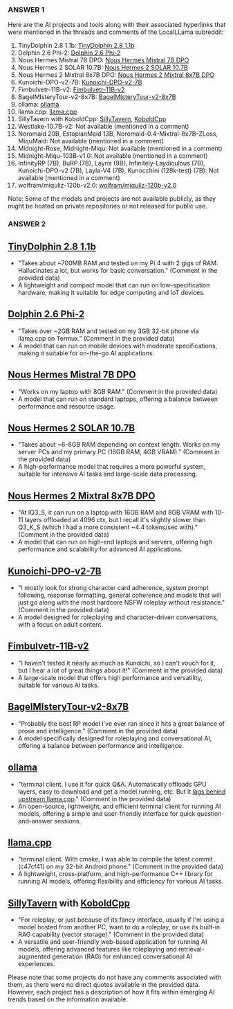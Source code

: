 ### ANSWER 1

Here are the AI projects and tools along with their associated hyperlinks that were mentioned in the threads and comments of the LocalLLama subreddit:

1. TinyDolphin 2.8 1.1b: [TinyDolphin 2.8 1.1b](https://huggingface.co/Crataco/TinyDolphin-2.8-1.1b-imatrix-GGUF)
2. Dolphin 2.6 Phi-2: [Dolphin 2.6 Phi-2](https://huggingface.co/TheBloke/dolphin-2_6-phi-2-GGUF)
3. Nous Hermes Mistral 7B DPO: [Nous Hermes Mistral 7B DPO](https://huggingface.co/Crataco/Nous-Hermes-2-Mistral-7B-DPO-imatrix-GGUF)
4. Nous Hermes 2 SOLAR 10.7B: [Nous Hermes 2 SOLAR 10.7B](https://huggingface.co/TheBloke/Nous-Hermes-2-SOLAR-10.7B-GGUF)
5. Nous Hermes 2 Mixtral 8x7B DPO: [Nous Hermes 2 Mixtral 8x7B DPO](https://huggingface.co/mradermacher/Nous-Hermes-2-Mixtral-8x7B-DPO-i1-GGUF)
6. Kunoichi-DPO-v2-7B: [Kunoichi-DPO-v2-7B](https://huggingface.co/brittlewis12/Kunoichi-DPO-v2-7B-GGUF)
7. Fimbulvetr-11B-v2: [Fimbulvetr-11B-v2](https://huggingface.co/mradermacher/Fimbulvetr-11B-v2-i1-GGUF)
8. BagelMIsteryTour-v2-8x7B: [BagelMIsteryTour-v2-8x7B](https://huggingface.co/ycros/BagelMIsteryTour-v2-8x7B-GGUF)
9. ollama: [ollama](https://github.com/ollama/ollama)
10. llama.cpp: [llama.cpp](https://github.com/ggerganov/llama.cpp)
11. SillyTavern with KoboldCpp: [SillyTavern](https://github.com/SillyTavern/SillyTavern), [KoboldCpp](https://github.com/LostRuins/koboldcpp)
12. Westlake-10.7B-v2: Not available (mentioned in a comment)
13. Noromaid 20B, EstopianMaid 13B, Noromaid-0.4-Mixtral-8x7B-ZLoss, MiquMaid: Not available (mentioned in a comment)
14. Midnight-Rose, Midnight-Miqu: Not available (mentioned in a comment)
15. Midnight-Miqu-103B-v1.0: Not available (mentioned in a comment)
16. InfinityRP (7B), BuRP (7B), Layris (9B), Infinitely-Laydiculous (7B), Kunoichi-DPO-v2 (7B), Layla-V4 (7B), Kunocchini (128k-test) (7B): Not available (mentioned in a comment)
17. wolfram/miquliz-120b-v2.0: [wolfram/miquliz-120b-v2.0](https://huggingface.co/wolfram/miquliz-120b-v2.0)

Note: Some of the models and projects are not available publicly, as they might be hosted on private repositories or not released for public use.

### ANSWER 2

## [TinyDolphin 2.8 1.1b](https://huggingface.co/Crataco/TinyDolphin-2.8-1.1b-imatrix-GGUF)

- "Takes about ~700MB RAM and tested on my Pi 4 with 2 gigs of RAM. Hallucinates a lot, but works for basic conversation." (Comment in the provided data)
- A lightweight and compact model that can run on low-specification hardware, making it suitable for edge computing and IoT devices.

## [Dolphin 2.6 Phi-2](https://huggingface.co/TheBloke/dolphin-2_6-phi-2-GGUF)

- "Takes over ~2GB RAM and tested on my 3GB 32-bit phone via llama.cpp on Termux." (Comment in the provided data)
- A model that can run on mobile devices with moderate specifications, making it suitable for on-the-go AI applications.

## [Nous Hermes Mistral 7B DPO](https://huggingface.co/Crataco/Nous-Hermes-2-Mistral-7B-DPO-imatrix-GGUF)

- "Works on my laptop with 8GB RAM." (Comment in the provided data)
- A model that can run on standard laptops, offering a balance between performance and resource usage.

## [Nous Hermes 2 SOLAR 10.7B](https://huggingface.co/TheBloke/Nous-Hermes-2-SOLAR-10.7B-GGUF)

- "Takes about ~6-8GB RAM depending on context length. Works on my server PCs and my primary PC (16GB RAM, 4GB VRAM)." (Comment in the provided data)
- A high-performance model that requires a more powerful system, suitable for intensive AI tasks and large-scale data processing.

## [Nous Hermes 2 Mixtral 8x7B DPO](https://huggingface.co/mradermacher/Nous-Hermes-2-Mixtral-8x7B-DPO-i1-GGUF)

- "At IQ3_S, it can run on a laptop with 16GB RAM and 8GB VRAM with 10-11 layers offloaded at 4096 ctx, but I recall it's slightly slower than Q3_K_S (which I had a more consistent ~4.4 tokens/sec with)." (Comment in the provided data)
- A model that can run on high-end laptops and servers, offering high performance and scalability for advanced AI applications.

## [Kunoichi-DPO-v2-7B](https://huggingface.co/brittlewis12/Kunoichi-DPO-v2-7B-GGUF)

- "I mostly look for strong character card adherence, system prompt following, response formatting, general coherence and models that will just go along with the most hardcore NSFW roleplay without resistance." (Comment in the provided data)
- A model designed for roleplaying and character-driven conversations, with a focus on adult content.

## [Fimbulvetr-11B-v2](https://huggingface.co/mradermacher/Fimbulvetr-11B-v2-i1-GGUF)

- "I haven't tested it nearly as much as Kunoichi, so I can't vouch for it, but I hear a lot of great things about it!" (Comment in the provided data)
- A large-scale model that offers high performance and versatility, suitable for various AI tasks.

## [BagelMIsteryTour-v2-8x7B](https://huggingface.co/ycros/BagelMIsteryTour-v2-8x7B-GGUF)

- "Probably the best RP model I've ever ran since it hits a great balance of prose and intelligence." (Comment in the provided data)
- A model specifically designed for roleplaying and conversational AI, offering a balance between performance and intelligence.

## [ollama](https://github.com/ollama/ollama)

- "terminal client. I use it for quick Q&A. Automatically offloads GPU layers, easy to download and get a model running, etc. But it [lags behind upstream llama.cpp](https://github.com/ollama/ollama/pull/1825)." (Comment in the provided data)
- An open-source, lightweight, and efficient terminal client for running AI models, offering a simple and user-friendly interface for quick question-and-answer sessions.

## [llama.cpp](https://github.com/ggerganov/llama.cpp)

- "terminal client. With cmake, I was able to compile the latest commit (c47cf41) on my 32-bit Android phone." (Comment in the provided data)
- A lightweight, cross-platform, and high-performance C++ library for running AI models, offering flexibility and efficiency for various AI tasks.

## [SillyTavern](https://github.com/SillyTavern/SillyTavern) with [KoboldCpp](https://github.com/LostRuins/koboldcpp)

- "For roleplay, or just because of its fancy interface, usually if I'm using a model hosted from another PC, want to do a roleplay, or use its built-in RAG capability (vector storage)." (Comment in the provided data)
- A versatile and user-friendly web-based application for running AI models, offering advanced features like roleplaying and retrieval-augmented generation (RAG) for enhanced conversational AI experiences.

Please note that some projects do not have any comments associated with them, as there were no direct quotes available in the provided data. However, each project has a description of how it fits within emerging AI trends based on the information available.
